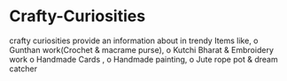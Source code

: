 # Crafty-Curiosities
crafty curiosities provide an information about in trendy Items like, 
o Gunthan work(Crochet & macrame purse), 
o Kutchi Bharat & Embroidery work 
o Handmade Cards , 
o Handmade painting, 
o Jute rope pot & dream catcher
